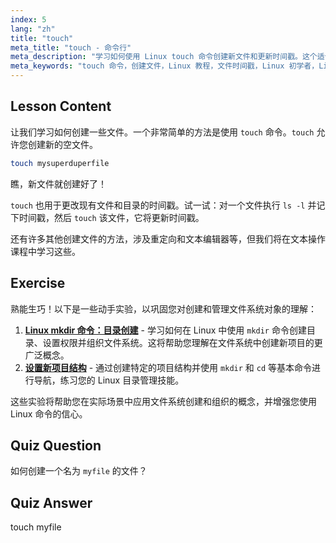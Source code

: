 ```yaml
---
index: 5
lang: "zh"
title: "touch"
meta_title: "touch - 命令行"
meta_description: "学习如何使用 Linux touch 命令创建新文件和更新时间戳。这个适合初学者的指南帮助您理解文件管理。"
meta_keywords: "touch 命令，创建文件，Linux 教程，文件时间戳，Linux 初学者，Linux 指南，基本命令"
---
```


## Lesson Content

让我们学习如何创建一些文件。一个非常简单的方法是使用 `touch` 命令。`touch` 允许您创建新的空文件。

```bash
touch mysuperduperfile
```

瞧，新文件就创建好了！

`touch` 也用于更改现有文件和目录的时间戳。试一试：对一个文件执行 `ls -l` 并记下时间戳，然后 `touch` 该文件，它将更新时间戳。

还有许多其他创建文件的方法，涉及重定向和文本编辑器等，但我们将在文本操作课程中学习这些。

## Exercise

熟能生巧！以下是一些动手实验，以巩固您对创建和管理文件系统对象的理解：

1. **[Linux mkdir 命令：目录创建](https://labex.io/zh/labs/linux-linux-mkdir-command-directory-creating-209739)** - 学习如何在 Linux 中使用 `mkdir` 命令创建目录、设置权限并组织文件系统。这将帮助您理解在文件系统中创建新项目的更广泛概念。
2. **[设置新项目结构](https://labex.io/zh/labs/linux-setting-up-a-new-project-structure-387859)** - 通过创建特定的项目结构并使用 `mkdir` 和 `cd` 等基本命令进行导航，练习您的 Linux 目录管理技能。

这些实验将帮助您在实际场景中应用文件系统创建和组织的概念，并增强您使用 Linux 命令的信心。

## Quiz Question

如何创建一个名为 `myfile` 的文件？

## Quiz Answer

touch myfile

